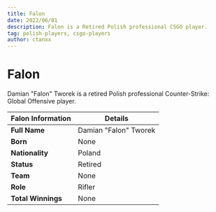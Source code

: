 ```yaml
---
title: Falon
date: 2022/06/01
description: Falon is a Retired Polish professional CSGO player.
tag: polish-players, csgo-players
author: ctanxx
---
```


# Falon

Damian "Falon" Tworek is a retired Polish professional Counter-Strike: Global Offensive player.

| **Falon Information** | **Details**          |
| -------------------- | --------------------- |
| **Full Name**        | Damian "Falon" Tworek |
| **Born**             | None                  |
| **Nationality**      | Poland                |
| **Status**           | Retired               |
| **Team**             | None                  |
| **Role**             | Rifler                |
| **Total Winnings**   | None                  |